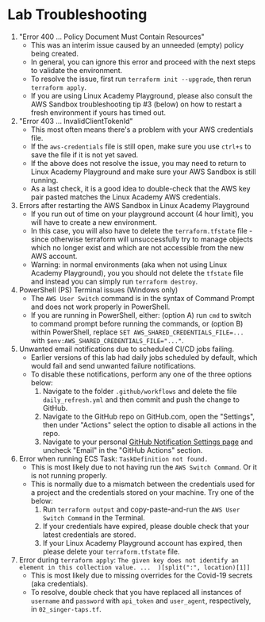 
# Lab Troubleshooting

1. "Error 400 ... Policy Document Must Contain Resources"
    - This was an interim issue caused by an unneeded (empty) policy being created.
    - In general, you can ignore this error and proceed with the next steps to validate the environment.
    - To resolve the issue, first run `terraform init --upgrade`, then rerun `terraform apply`.
    - If you are using Linux Academy Playground, please also consult the AWS Sandbox troubleshooting tip #3 (below) on how to restart a fresh environment if yours has timed out.
2. "Error 403 ... InvalidClientTokenId"
    - This most often means there's a problem with your AWS credentials file.
    - If the `aws-credentials` file is still open, make sure you use `ctrl+s` to save the file if it is not yet saved.
    - If the above does not resolve the issue, you may need to return to Linux Academy Playground and make sure your AWS Sandbox is still running.
    - As a last check, it is a good idea to double-check that the AWS key pair pasted matches the Linux Academy AWS credentials.
3. Errors after restarting the AWS Sandbox in Linux Academy Playground
    - If you run out of time on your playground account (4 hour limit), you will have to create a new environment.
    - In this case, you will also have to delete the `terraform.tfstate` file - since otherwise terraform will unsuccessfully try to manage objects which no longer exist and which are not accessible from the new AWS account.
    - Warning: in normal environments (aka when not using Linux Academy Playground), you you should not delete the `tfstate` file and instead you can simply run `terraform destroy`.
4. PowerShell (PS) Terminal issues (Windows only)
    - The `AWS User Switch` command is in the syntax of Command Prompt and does not work properly in PowerShell.
    - If you are running in PowerShell, either: (option A) run `cmd` to switch to command prompt before running the commands, or (option B) within PowerShell, replace `SET AWS_SHARED_CREDENTIALS_FILE=...` with `$env:AWS_SHARED_CREDENTIALS_FILE="..."`.
5. Unwanted email notifications due to scheduled CI/CD jobs failing.
    - Earlier versions of this lab had daily jobs scheduled by default, which would fail and send unwanted failure notifications.
    - To disable these notifications, perform any one of the three options below:
      1. Navigate to the folder `.github/workflows` and delete the file `daily_refresh.yml` and then commit and push the change to GitHub.
      2. Navigate to the GitHub repo on GitHub.com, open the "Settings", then under "Actions" select the option to disable all actions in the repo.
      3. Navigate to your personal [GitHub Notification Settings page](https://github.com/settings/notifications) and uncheck "Email" in the "GitHub Actions" section.
6. Error when running ECS Task: `TaskDefinition not found.`
    - This is most likely due to not having run the `AWS Switch Command`. Or it is not running properly.
    - This is normally due to a mismatch between the credentials used for a project and the
      credentials stored on your machine. Try one of the below:
      1. Run `terraform output` and copy-paste-and-run the `AWS User Switch Command` in the Terminal.
      2. If your credentials have expired, please double check that your latest credentials are stored.
      3. If your Linux Academy Playground account has expired, then please delete your `terraform.tfstate` file.
7. Error during `terraform apply`: `The given key does not identify an element in this collection value. ...  )[split(":", location)[1]]`
    - This is most likely due to missing overrides for the Covid-19 secrets (aka credentials).
    - To resolve, double check that you have replaced all instances of `username` and `password` with `api_token` and `user_agent`, respectively, in `02_singer-taps.tf`.
